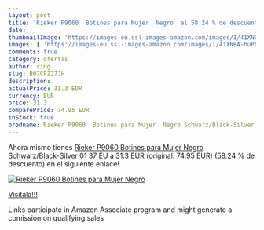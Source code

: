 ```yaml
---
layout: post
title: 'Rieker P9060  Botines para Mujer  Negro  al 58.24 % de descuento'
date: 
thumbnailImage: 'https://images-eu.ssl-images-amazon.com/images/I/41XNBA-buPL._SL200_.jpg'
images: [ 'https://images-eu.ssl-images-amazon.com/images/I/41XNBA-buPL._SL200_.jpg' ]
comments: true
category: ofertas
author: ring
slug: B07CFZ27JH
description:
actualPrice: 31.3 EUR
currency: EUR
price: 31.3
comparePrice: 74.95 EUR
inStock: true
prodname: Rieker P9060  Botines para Mujer  Negro Schwarz/Black-Silver 01  37 EU
---
```


Ahora mismo tienes [Rieker P9060  Botines para Mujer  Negro Schwarz/Black-Silver 01  37 EU](https://www.amazon.es/dp/B07CFZ27JH/?tag=tolees-21) a 31.3 EUR (original: 74.95 EUR) (58.24 %  de descuento) en el siguiente enlace!

[![Rieker P9060  Botines para Mujer  Negro ](https://images-eu.ssl-images-amazon.com/images/I/41XNBA-buPL._SL200_.jpg)](https://www.amazon.es/dp/B07CFZ27JH/?tag=tolees-21)

[Visítala!!!](https://www.amazon.es/dp/B07CFZ27JH/?tag=tolees-21)

Links participate in Amazon Associate program and might generate a comission on qualifying sales
